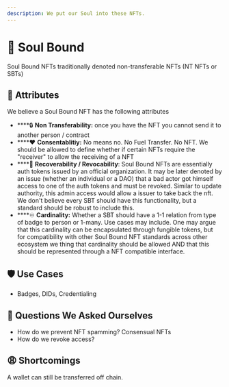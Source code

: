 ```yaml
---
description: We put our Soul into these NFTs.
---
```


# 🔐 Soul Bound

Soul Bound NFTs traditionally denoted non-transferable NFTs (NT NFTs or SBTs)

## 🎀 Attributes

We believe a Soul Bound NFT has the following attributes

* ****:lock: **Non Transferability:** once you have the NFT you cannot send it to another person / contract
* ****:heart: **Consentablitiy:** No means no. No Fuel Transfer. No NFT. We should be allowed to define whether if certain NFTs require the "receiver" to allow the receiving of a NFT
* ****:hospital: **Recoverability / Revocability**: Soul Bound NFTs are essentially auth tokens issued by an official organization. It may be later denoted by an issue (whether an individual or a DAO) that a bad actor got himself access to one of the auth tokens and must be revoked. Similar to update authority, this admin access would allow a issuer to take back the nft. We don't believe every SBT should have this functionality, but a standard should be robust to include this. &#x20;
* ****:infinity: **Cardinality:** Whether a SBT should have a 1-1 relation from type of badge to person or 1-many. Use cases may include. One may argue that this cardinality can be encapsulated through fungible tokens, but for compatibility with other Soul Bound NFT standards across other ecosystem we thing that cardinality should be allowed AND that this should be represented through a NFT compatible interface.

## 🛡️ Use Cases

* Badges, DIDs, Credentialing

## 🤔 Questions We Asked Ourselves

* How do we prevent NFT spamming? Consensual NFTs
* How do we revoke access?

## 😩 Shortcomings

A wallet can still be transferred off chain.
